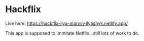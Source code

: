 <h1>Hackflix</h1>

Live here: https://hackflix-ilya-marvin-ilyashyk.netlify.app/

This app is supposed to immitate Netflix...still lots of work to do.
